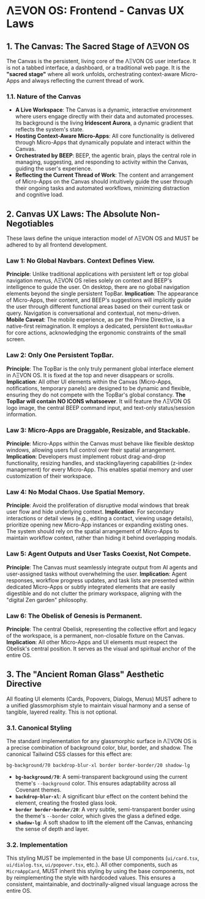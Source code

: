 
# ΛΞVON OS: Frontend - Canvas UX Laws

## 1. The Canvas: The Sacred Stage of ΛΞVON OS

The Canvas is the persistent, living core of the ΛΞVON OS user interface. It is not a tabbed interface, a dashboard, or a traditional web page. It is the **"sacred stage"** where all work unfolds, orchestrating context-aware Micro-Apps and always reflecting the current thread of work.

### 1.1. Nature of the Canvas

*   **A Live Workspace**: The Canvas is a dynamic, interactive environment where users engage directly with their data and automated processes. Its background is the living **Iridescent Aurora**, a dynamic gradient that reflects the system's state.
*   **Hosting Context-Aware Micro-Apps**: All core functionality is delivered through Micro-Apps that dynamically populate and interact within the Canvas.
*   **Orchestrated by BEEP**: BEEP, the agentic brain, plays the central role in managing, suggesting, and responding to activity within the Canvas, guiding the user's experience.
*   **Reflecting the Current Thread of Work**: The content and arrangement of Micro-Apps on the Canvas should intuitively guide the user through their ongoing tasks and automated workflows, minimizing distraction and cognitive load.

## 2. Canvas UX Laws: The Absolute Non-Negotiables

These laws define the unique interaction model of ΛΞVON OS and MUST be adhered to by all frontend development.

### Law 1: No Global Navbars. Context Defines View.
**Principle**: Unlike traditional applications with persistent left or top global navigation menus, ΛΞVON OS relies solely on context and BEEP's intelligence to guide the user. On desktop, there are no global navigation elements beyond the single persistent TopBar.
**Implication**: The appearance of Micro-Apps, their content, and BEEP's suggestions will implicitly guide the user through different functional areas based on their current task or query. Navigation is conversational and contextual, not menu-driven.
**Mobile Caveat**: The mobile experience, as per the Prime Directive, is a native-first reimagination. It employs a dedicated, persistent `BottomNavBar` for core actions, acknowledging the ergonomic constraints of the small screen.

### Law 2: Only One Persistent TopBar.
**Principle**: The TopBar is the only truly permanent global interface element in ΛΞVON OS. It is fixed at the top and never disappears or scrolls.
**Implication**: All other UI elements within the Canvas (Micro-Apps, notifications, temporary panels) are designed to be dynamic and flexible, ensuring they do not compete with the TopBar's global constancy. **The TopBar will contain NO ICONS whatsoever**. It will feature the ΛΞVON OS logo image, the central BEEP command input, and text-only status/session information.

### Law 3: Micro-Apps are Draggable, Resizable, and Stackable.
**Principle**: Micro-Apps within the Canvas must behave like flexible desktop windows, allowing users full control over their spatial arrangement.
**Implication**: Developers must implement robust drag-and-drop functionality, resizing handles, and stacking/layering capabilities (z-index management) for every Micro-App. This enables spatial memory and user customization of their workspace.

### Law 4: No Modal Chaos. Use Spatial Memory.
**Principle**: Avoid the proliferation of disruptive modal windows that break user flow and hide underlying context.
**Implication**: For secondary interactions or detail views (e.g., editing a contact, viewing usage details), prioritize opening new Micro-App instances or expanding existing ones. The system should rely on the spatial arrangement of Micro-Apps to maintain workflow context, rather than hiding it behind overlapping modals.

### Law 5: Agent Outputs and User Tasks Coexist, Not Compete.
**Principle**: The Canvas must seamlessly integrate output from AI agents and user-assigned tasks without overwhelming the user.
**Implication**: Agent responses, workflow progress updates, and task lists are presented within dedicated Micro-Apps or subtly integrated elements that are easily digestible and do not clutter the primary workspace, aligning with the "digital Zen garden" philosophy.

### Law 6: The Obelisk of Genesis is Permanent.
**Principle**: The central Obelisk, representing the collective effort and legacy of the workspace, is a permanent, non-closable fixture on the Canvas.
**Implication**: All other Micro-Apps and UI elements must respect the Obelisk's central position. It serves as the visual and spiritual anchor of the entire OS.

## 3. The "Ancient Roman Glass" Aesthetic Directive

All floating UI elements (Cards, Popovers, Dialogs, Menus) MUST adhere to a unified glassmorphism style to maintain visual harmony and a sense of tangible, layered reality. This is not optional.

### 3.1. Canonical Styling
The standard implementation for any glassmorphic surface in ΛΞVON OS is a precise combination of background color, blur, border, and shadow. The canonical Tailwind CSS classes for this effect are:

`bg-background/70 backdrop-blur-xl border border-border/20 shadow-lg`

-   **`bg-background/70`**: A semi-transparent background using the current theme's `--background` color. This ensures adaptability across all Covenant themes.
-   **`backdrop-blur-xl`**: A significant blur effect on the content behind the element, creating the frosted glass look.
-   **`border border-border/20`**: A very subtle, semi-transparent border using the theme's `--border` color, which gives the glass a defined edge.
-   **`shadow-lg`**: A soft shadow to lift the element off the Canvas, enhancing the sense of depth and layer.

### 3.2. Implementation
This styling MUST be implemented in the base UI components (`ui/card.tsx`, `ui/dialog.tsx`, `ui/popover.tsx`, etc.). All other components, such as `MicroAppCard`, MUST inherit this styling by using the base components, not by reimplementing the style with hardcoded values. This ensures a consistent, maintainable, and doctrinally-aligned visual language across the entire OS.
